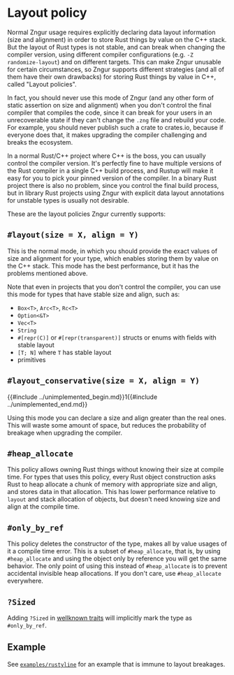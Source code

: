 # Layout policy

Normal Zngur usage requires explicitly declaring data layout information (size and alignment)
in order to store Rust things by value on the C++ stack.
But the layout of Rust types is not stable,
and can break when changing the compiler version,
using different compiler configurations (e.g. `-Z randomize-layout`) and on different targets.
This can make Zngur unusable for certain circumstances,
so Zngur supports different strategies (and all of them have their own drawbacks)
for storing Rust things by value in C++, called "Layout policies".

In fact, you should never use this mode of Zngur (and any other form of static assertion on size and alignment)
when you don't control the final compiler that compiles the code,
since it can break for your users in an unrecoverable state
if they can't change the `.zng` file and rebuild your code.
For example, you should never publish such a crate to crates.io,
because if everyone does that, it makes upgrading the compiler challenging and breaks the ecosystem.

In a normal Rust/C++ project where C++ is the boss, you can usually control the compiler version.
It's perfectly fine to have multiple versions of the Rust compiler in a single C++ build process,
and Rustup will make it easy for you to pick your pinned version of the compiler.
In a binary Rust project there is also no problem, since you control the final build process,
but in library Rust projects using Zngur with explicit data layout annotations for unstable types
is usually not desirable.

These are the layout policies Zngur currently supports:

## `#layout(size = X, align = Y)`

This is the normal mode,
in which you should provide the exact values of size and alignment for your type,
which enables storing them by value on the C++ stack.
This mode has the best performance, but it has the problems mentioned above.

Note that even in projects that you don't control the compiler,
you can use this mode for types that have stable size and align, such as:

- `Box<T>`, `Arc<T>`, `Rc<T>`
- `Option<&T>`
- `Vec<T>`
- `String`
- `#[repr(C)]` or `#[repr(transparent)]` structs or enums with fields with stable layout
- `[T; N]` where `T` has stable layout
- primitives

## `#layout_conservative(size = X, align = Y)`

{{#include ../unimplemented_begin.md}}1{{#include ../unimplemented_end.md}}

Using this mode you can declare a size and align greater than the real ones.
This will waste some amount of space,
but reduces the probability of breakage when upgrading the compiler.

## `#heap_allocate`

This policy allows owning Rust things without knowing their size at compile time.
For types that uses this policy,
every Rust object construction asks Rust to heap allocate a chunk of memory with appropriate size and align,
and stores data in that allocation.
This has lower performance relative to `layout` and stack allocation of objects,
but doesn't need knowing size and align at the compile time.

## `#only_by_ref`

This policy deletes the constructor of the type,
makes all by value usages of it a compile time error.
This is a subset of `#heap_allocate`, that is,
by using `#heap_allocate` and using the object only by reference you will get the same behavior.
The only point of using this instead of `#heap_allocate` is to prevent accidental invisible heap allocations.
If you don't care, use `#heap_allocate` everywhere.

## `?Sized`

Adding `?Sized` in [wellknown traits](./wellknown_traits.html) will implicitly mark the type as `#only_by_ref`.

## Example

See [`examples/rustyline`](https://github.com/HKalbasi/zngur/blob/main/examples/rustyline/main.zng)
for an example that is immune to layout breakages.
